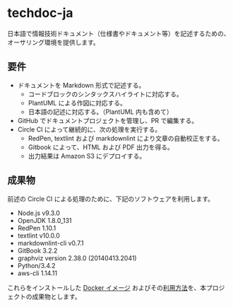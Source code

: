 # techdoc-ja

日本語で情報技術ドキュメント（仕様書やドキュメント等）を記述するための、オーサリング環境を提供します。


## 要件

- ドキュメントを Markdown 形式で記述する。
    - コードブロックのシンタックスハイライトに対応する。
    - PlantUML による作図に対応する。
    - 日本語の記述に対応する。（PlantUML 内も含めて）
- GitHub でドキュメントプロジェクトを管理し、PR で編集する。
- Circle CI によって継続的に、次の処理を実行する。
    - RedPen, textlint および markdownlint により文章の自動校正をする。
    - Gitbook によって、HTML および PDF 出力を得る。
    - 出力結果は Amazon S3 にデプロイする。


## 成果物

前述の Circle CI による処理のために、下記のソフトウェアを利用します。

- Node.js v9.3.0
- OpenJDK 1.8.0_131
- RedPen 1.10.1
- textlint v10.0.0
- markdownlint-cli v0.7.1
- GitBook 3.2.2
- graphviz version 2.38.0 (20140413.2041)
- Python/3.4.2
- aws-cli 1.14.11

これらをインストールした [Docker イメージ](https://hub.docker.com/r/classmethod/techdoc-ja/)
およびその[利用方法](usage.md)を、本プロジェクトの成果物とします。

